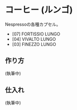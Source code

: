 # コーヒー (ルンゴ)

Nespressoの各種カプセル。

* [07] FORTISSIO LUNGO
* [04] VIVALTO LUNGO
* [03] FINEZZO LUNGO

## 作り方

(執筆中)

## 仕入れ

(執筆中)